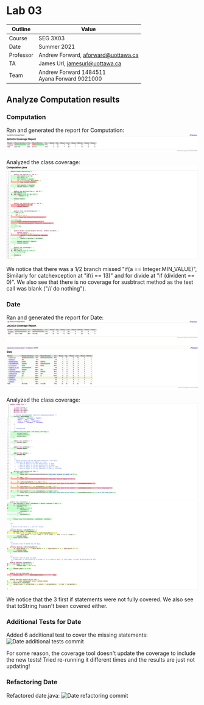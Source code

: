 # Lab 03

| Outline | Value |
| --- | --- |
| Course | SEG 3X03 |
| Date | Summer 2021 |
| Professor | Andrew Forward, aforward@uottawa.ca |
| TA | James Url, jamesurl@uottawa.ca |
| Team | Andrew Forward 1484511<br>Ayana Forward 9021000 |

## Analyze Computation results
### Computation

Ran and generated the report for Computation:
![Computation coverage results](assets/Computation-coverage-results.png)

Analyzed the class coverage:
![Computation class coverage results](assets/computation-class-coverage-results.png)

We notice that there was a 1/2 branch missed "if(a == Integer.MIN_VALUE)", Similarly for catchexception at "if(i == 13)" and for divide at "if (divident == 0)".
We also see that there is no coverage for susbtract method as the test call was blank ("// do nothing").

### Date
Ran and generated the report for Date:
![Date coverage results](assets/Date-coverage-report.png)
![Date coverage results break-down](assets/Date-coverage-report-breakdown.png)

Analyzed the class coverage:
![Date class coverage results](assets/Date-class-coverage1.png)
![Date class coverage results](assets/Date-class-coverage2.png)

We notice that the 3 first if statements were not fully covered. We also see that toString hasn't been covered either.

### Additional Tests for Date

Added 6 additional test to cover the missing statements:
![Date additional tests commit](https://github.com/bahmed24/seg3103_playground/commit/f354cc166097ea6e4865a7d479717af58f99064f#diff-4743854a394be38c493a42a17c6659a00a433b65f80a9856f9f29cdea172e237)

For some reason, the coverage tool doesn't update the coverage to include the new tests! Tried re-running it different times and the results are just not updating!

### Refactoring Date

Refactored date.java:
![Date refactoring commit](https://github.com/bahmed24/seg3103_playground/commit/eb7339280534a65b1e4ecd1d59f25c30cc9825bd#diff-4743854a394be38c493a42a17c6659a00a433b65f80a9856f9f29cdea172e237)